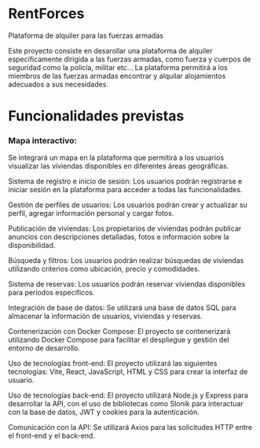 # RentForces
Plataforma de alquiler para las fuerzas armadas

Este proyecto consiste en desarollar una plataforma de alquiler específicamente dirigida a las fuerzas armadas, como fuerza y cuerpos de seguridad como la policía, militar etc... La plataforma permitirá a los miembros de las fuerzas armadas encontrar y alquilar alojamientos adecuados a sus necesidades.

# Funcionalidades previstas

### Mapa interactivo: 
Se integrará un mapa en la plataforma que permitirá a los usuarios visualizar las viviendas disponibles en diferentes áreas geográficas.

Sistema de registro e inicio de sesión: Los usuarios podrán registrarse e iniciar sesión en la plataforma para acceder a todas las funcionalidades.

Gestión de perfiles de usuarios: Los usuarios podrán crear y actualizar su perfil, agregar información personal y cargar fotos.

Publicación de viviendas: Los propietarios de viviendas podrán publicar anuncios con descripciones detalladas, fotos e información sobre la disponibilidad.

Búsqueda y filtros: Los usuarios podrán realizar búsquedas de viviendas utilizando criterios como ubicación, precio y comodidades.

Sistema de reservas: Los usuarios podrán reservar viviendas disponibles para períodos específicos.

Integración de base de datos: Se utilizará una base de datos SQL para almacenar la información de usuarios, viviendas y reservas.

Contenerización con Docker Compose: El proyecto se contenerizará utilizando Docker Compose para facilitar el despliegue y gestión del entorno de desarrollo.

Uso de tecnologías front-end: El proyecto utilizará las siguientes tecnologías: Vite, React, JavaScript, HTML y CSS para crear la interfaz de usuario.

Uso de tecnologías back-end: El proyecto utilizará Node.js y Express para desarrollar la API, con el uso de bibliotecas como Slonik para interactuar con la base de datos, JWT y cookies para la autenticación.

Comunicación con la API: Se utilizará Axios para las solicitudes HTTP entre el front-end y el back-end.
